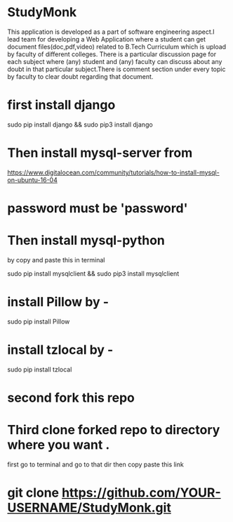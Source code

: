 # StudyMonk

This application is developed as a part of software engineering aspect.I lead team for developing a Web Application where a student can get document files(doc,pdf,video) related to B.Tech Curriculum which is upload by faculty of different colleges. There is a particular discussion page for each subject where (any) student and (any) faculty can discuss about any doubt in that particular subject.There is comment section under every topic by faculty to clear doubt regarding that document.


# first install django 
sudo pip install django && sudo pip3 install django

# Then install mysql-server from
https://www.digitalocean.com/community/tutorials/how-to-install-mysql-on-ubuntu-16-04
# password must be 'password'

# Then install mysql-python
by copy and paste this in terminal

sudo pip install mysqlclient && sudo pip3 install mysqlclient

# install Pillow by -
sudo pip install Pillow

# install tzlocal by -
sudo pip install tzlocal

# second fork this repo 
# Third clone forked repo to directory where you want .
first go to terminal and go to that dir
then copy paste this link
# git clone https://github.com/YOUR-USERNAME/StudyMonk.git
